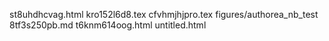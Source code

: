 st8uhdhcvag.html
kro152l6d8.tex
cfvhmjhjpro.tex
figures/authorea_nb_test
8tf3s250pb.md
t6knm614oog.html
untitled.html